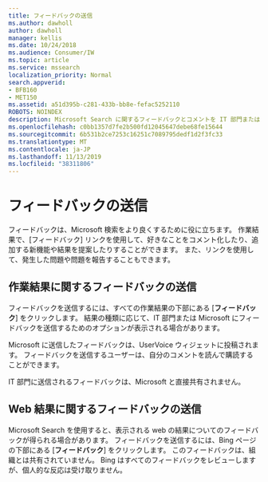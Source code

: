 ```yaml
---
title: フィードバックの送信
ms.author: dawholl
author: dawholl
manager: kellis
ms.date: 10/24/2018
ms.audience: Consumer/IW
ms.topic: article
ms.service: mssearch
localization_priority: Normal
search.appverid:
- BFB160
- MET150
ms.assetid: a51d395b-c281-433b-bb8e-fefac5252110
ROBOTS: NOINDEX
description: Microsoft Search に関するフィードバックとコメントを IT 部門または Microsoft に提出する
ms.openlocfilehash: c0bb1357d7fe2b500fd12045647debe68fe15644
ms.sourcegitcommit: 6b531b2ce7253c16251c7089795dedf1d2f3fc33
ms.translationtype: MT
ms.contentlocale: ja-JP
ms.lasthandoff: 11/13/2019
ms.locfileid: "38311806"
---
```

# <a name="send-feedback"></a>フィードバックの送信

フィードバックは、Microsoft 検索をより良くするために役に立ちます。 作業結果で、[フィードバック] リンクを使用して、好きなことをコメント化したり、追加する新機能や結果を提案したりすることができます。 また、リンクを使用して、発生した問題や問題を報告することもできます。
  
## <a name="send-feedback-about-work-results"></a>作業結果に関するフィードバックの送信

フィードバックを送信するには、すべての作業結果の下部にある [**フィードバック**] をクリックします。 結果の種類に応じて、IT 部門または Microsoft にフィードバックを送信するためのオプションが表示される場合があります。
  
Microsoft に送信したフィードバックは、UserVoice ウィジェットに投稿されます。 フィードバックを送信するユーザーは、自分のコメントを読んで購読することができます。
  
IT 部門に送信されるフィードバックは、Microsoft と直接共有されません。
  
## <a name="send-feedback-about-web-results"></a>Web 結果に関するフィードバックの送信

Microsoft Search を使用すると、表示される web の結果についてのフィードバックが得られる場合があります。 フィードバックを送信するには、Bing ページの下部にある [**フィードバック**] をクリックします。 このフィードバックは、組織とは共有されていません。 Bing はすべてのフィードバックをレビューしますが、個人的な反応は受け取りません。 

  

